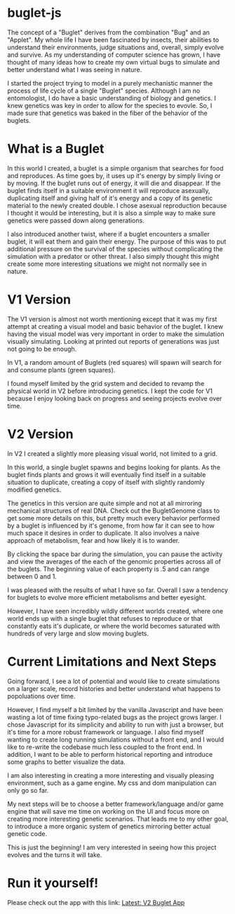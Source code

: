 # buglet-js
The concept of a "Buglet" derives from the combination "Bug" and an "Applet". My whole life I have been fascinated by insects, their abilities to understand their environments, judge situations and, overall, simply evolve and survive. As my understanding of computer science has grown, I have thought of many ideas how to create my own virtual bugs to simulate and better understand what I was seeing in nature.

I started the project trying to model in a purely mechanistic manner the process of life cycle of a single "Buglet" species. Although I am no entomologist, I do have a basic understanding of biology and genetics. I knew genetics was key in order to allow for the species to evovle. So, I made sure that genetics was baked in the fiber of the behavior of the buglets.

# What is a Buglet
In this world I created, a buglet is a simple organism that searches for food and reproduces. As time goes by, it uses up it's energy by simply living or by moving. If the buglet runs out of energy, it will die and disappear. If the buglet finds itself in a suitable environment it will reproduce asexually, duplicating itself and giving half of it's energy and a copy of its genetic material to the newly created double. I chose asexual reproduction because I thought it would be interesting, but it is also a simple way to make sure genetics were passed down along generations.

I also introduced another twist, where if a buglet encounters a smaller buglet, it will eat them and gain their energy. The purpose of this was to put additional pressure on the survival of the species without complicating the simulation with a predator or other threat. I also simply thought this might create some more interesting situations we might not normally see in nature.

# V1 Version
The V1 version is almost not worth mentioning except that it was my first attempt at creating a visual model and basic behavior of the buglet. I knew having the visual model was very important in order to make the simulation visually simulating. Looking at printed out reports of generations was just not going to be enough. 

In V1, a random amount of Buglets (red squares) will spawn will search for and consume plants (green squares). 

I found myself limited by the grid system and decided to revamp the physical world in V2 before introducing genetics. I kept the code for V1 because I enjoy looking back on progress and seeing projects evolve over time.

# V2 Version
In V2 I created a slightly more pleasing visual world, not limited to a grid.

In this world, a single buglet spawns and begins looking for plants. As the buglet finds plants and grows it will eventually find itself in a suitable situation to duplicate, creating a copy of itself with slightly randomly modified genetics. 

The genetics in this version are quite simple and not at all mirroring mechanical structures of real DNA. Check out the BugletGenome class to get some more details on this, but pretty much every behavior performed by a buglet is influenced by it's genome, from how far it can see to how much space it desires in order to duplicate. It also involves a naive approach of metabolism, fear and how likely it is to wander.

By clicking the space bar during the simulation, you can pause the activity and view the averages of the each of the genomic properties across all of the buglets. The beginning value of each property is .5 and can range between 0 and 1.

I was pleased with the results of what I have so far. Overall I saw a tendency for buglets to evolve more efficient metabolisms and better eyesight.

However, I have seen incredibly wildly different worlds created, where one world ends up with a single buglet that refuses to reproduce or that constantly eats it's duplicate, or where the world becomes saturated with hundreds of very large and slow moving buglets. 


# Current Limitations and Next Steps

Going forward, I see a lot of potential and would like to create simulations on a larger scale, record histories and better understand what happens to popoluations over time.

However, I find myself a bit limited by the vanilla Javascript and have been wasting a lot of time fixing typo-related bugs as the project grows larger. I chose Javascript for its simplicity and ability to run with just a browser, but it's time for a more robust framework or language. I also find myself wanting to create long running simulations without a front end, and I would like to re-write the codebase much less coupled to the front end. In addition, I want to be able to perform historical reporting and introduce some graphs to better visualize the data.

I am also interesting in creating a more interesting and visually pleasing environment, such as a game engine. My css and dom manipulation can only go so far. 

My next steps will be to choose a better framework/language and/or game engine that will save me time on working on the UI and focus more on creating more interesting genetic scenarios. That leads me to my other goal, to introduce a more organic system of genetics mirroring better actual genetic code. 

This is just the beginning! I am very interested in seeing how this project evolves and the turns it will take.

# Run it yourself!

Please check out the app with this link: [Latest: V2 Buglet App](https://jlexen.github.io/buglet-js/v2/bugletworld.html)
